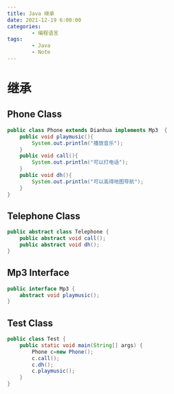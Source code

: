 ```yaml
---
title: Java 继承
date: 2021-12-19 6:00:00
categories:
        - 编程语言
tags:
        - Java
        - Note
---
```


# 继承

## Phone Class

```java
public class Phone extends Dianhua implements Mp3  {
    public void playmusic(){
        System.out.println("播放音乐");
    }
    public void call(){
        System.out.println("可以打电话");
    }
    public void dh(){
        System.out.println("可以高得地图导航");
    }
}
```

## Telephone Class

```java
public abstract class Telephone {
    public abstract void call();
    public abstract void dh();
}
```

## Mp3 Interface

```java
public interface Mp3 {
    abstract void playmusic();
}
```

## Test Class

```java
public class Test {
    public static void main(String[] args) {
        Phone c=new Phone();
        c.call();
        c.dh();
        c.playmusic();
    }
}
```
